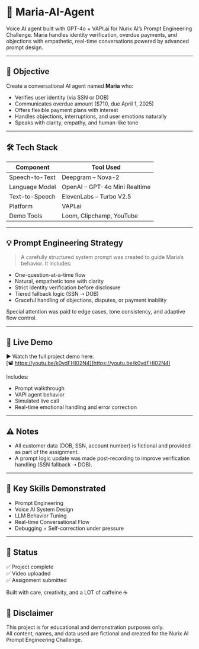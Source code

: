 # 🧠 Maria-AI-Agent

Voice AI agent built with GPT-4o + VAPI.ai for Nurix AI’s Prompt Engineering Challenge. Maria handles identity verification, overdue payments, and objections with empathetic, real-time conversations powered by advanced prompt design.

---

## 🎯 Objective

Create a conversational AI agent named **Maria** who:
- Verifies user identity (via SSN or DOB)
- Communicates overdue amount ($710, due April 1, 2025)
- Offers flexible payment plans with interest
- Handles objections, interruptions, and user emotions naturally
- Speaks with clarity, empathy, and human-like tone

---

## 🛠️ Tech Stack

| Component         | Tool Used                |
|------------------|--------------------------|
| Speech-to-Text   | Deepgram – Nova-2        |
| Language Model   | OpenAI – GPT-4o Mini Realtime |
| Text-to-Speech   | ElevenLabs – Turbo V2.5  |
| Platform         | VAPI.ai                  |
| Demo Tools       | Loom, Clipchamp, YouTube |

---

## 💡 Prompt Engineering Strategy

> A carefully structured system prompt was created to guide Maria’s behavior. It includes:
- One-question-at-a-time flow
- Natural, empathetic tone with clarity
- Strict identity verification before disclosure
- Tiered fallback logic (SSN ➝ DOB)
- Graceful handling of objections, disputes, or payment inability

Special attention was paid to edge cases, tone consistency, and adaptive flow control.

---

## 🧪 Live Demo

▶️ Watch the full project demo here:  
[📽️ https://youtu.be/k0vdFHI02N4](https://youtu.be/k0vdFHI02N4)

Includes:
- Prompt walkthrough
- VAPI agent behavior
- Simulated live call
- Real-time emotional handling and error correction

---

## ⚠️ Notes

- All customer data (DOB, SSN, account number) is fictional and provided as part of the assignment.
- A prompt logic update was made post-recording to improve verification handling (SSN fallback ➝ DOB).

---

## 📌 Key Skills Demonstrated

- Prompt Engineering  
- Voice AI System Design  
- LLM Behavior Tuning  
- Real-time Conversational Flow  
- Debugging + Self-correction under pressure

---

## 🚀 Status

✅ Project complete  
✅ Video uploaded  
✅ Assignment submitted

Built with care, creativity, and a LOT of caffeine ☕  


## 📌 Disclaimer

This project is for educational and demonstration purposes only.  
All content, names, and data used are fictional and created for the Nurix AI Prompt Engineering Challenge.
